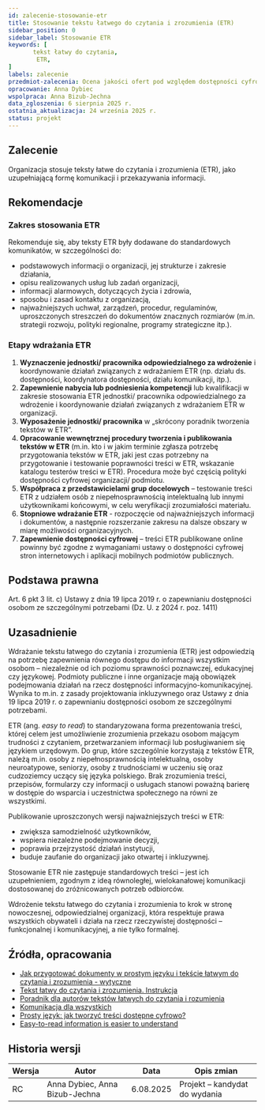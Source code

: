 ```yaml
---
id: zalecenie-stosowanie-etr
title: Stosowanie tekstu łatwego do czytania i zrozumienia (ETR)
sidebar_position: 0
sidebar_label: Stosowanie ETR
keywords: [
       tekst łatwy do czytania,
		ETR,
]
labels: zalecenie
przedmiot-zalecenia: Ocena jakości ofert pod względem dostępności cyfrowej
opracowanie: Anna Dybiec
wspolpraca: Anna Bizub-Jechna
data_zgloszenia: 6 sierpnia 2025 r.
ostatnia_aktualizacja: 24 września 2025 r.
status: projekt
---
```


## Zalecenie

Organizacja stosuje teksty łatwe do czytania i zrozumienia (ETR), jako uzupełniającą formę komunikacji i przekazywania informacji.

## Rekomendacje

### Zakres stosowania ETR

Rekomenduje się, aby teksty ETR były dodawane do standardowych komunikatów, w szczególności do:

- podstawowych informacji o organizacji, jej strukturze i zakresie działania,
- opisu realizowanych usług lub zadań organizacji,
- informacji alarmowych, dotyczących życia i zdrowia,
- sposobu i zasad kontaktu z organizacją,
- najważniejszych uchwał, zarządzeń, procedur, regulaminów, uproszczonych streszczeń do dokumentów znacznych rozmiarów (m.in. strategii rozwoju, polityki regionalne, programy strategiczne itp.).

 

### Etapy wdrażania ETR

1. **Wyznaczenie jednostki/ pracownika odpowiedzialnego za wdrożenie** i koordynowanie działań związanych z wdrażaniem ETR (np. działu ds. dostępności, koordynatora dostępności, działu komunikacji, itp.).
2. **Zapewnienie nabycia lub podniesienia kompetencji** lub kwalifikacji w zakresie stosowania ETR jednostki/ pracownika odpowiedzialnego za wdrożenie i koordynowanie działań związanych z wdrażaniem ETR w organizacji.
3. **Wyposażenie jednostki/ pracownika** w „skrócony poradnik tworzenia tekstów w ETR”.
4. **Opracowanie wewnętrznej procedury tworzenia i publikowania tekstów w ETR** (m.in. kto i w jakim terminie zgłasza potrzebę przygotowania tekstów w ETR, jaki jest czas potrzebny na przygotowanie i testowanie poprawności treści w ETR, wskazanie katalogu testerów treści w ETR). Procedura może być częścią polityki dostępności cyfrowej organizacji/ podmiotu.
5. **Współpraca z przedstawicielami grup docelowych** – testowanie treści ETR z udziałem osób z niepełnosprawnością intelektualną lub innymi użytkownikami końcowymi, w celu weryfikacji zrozumiałości materiału.
6. **Stopniowe wdrażanie ETR** - rozpoczęcie od najważniejszych informacji i dokumentów, a następnie rozszerzanie zakresu na dalsze obszary w miarę możliwości organizacyjnych.
7. **Zapewnienie dostępności cyfrowej** – treści ETR publikowane online powinny być zgodne z wymaganiami ustawy o dostępności cyfrowej stron internetowych i aplikacji mobilnych podmiotów publicznych.

## Podstawa prawna

Art. 6 pkt 3 lit. c) Ustawy z dnia 19 lipca 2019 r. o zapewnianiu dostępności osobom ze szczególnymi potrzebami (Dz. U. z 2024 r. poz. 1411)


## Uzasadnienie

Wdrażanie tekstu łatwego do czytania i zrozumienia (ETR) jest odpowiedzią na potrzebę zapewnienia równego dostępu do informacji wszystkim osobom – niezależnie od ich poziomu sprawności poznawczej, edukacyjnej czy językowej. Podmioty publiczne i inne organizacje mają obowiązek podejmowania działań na rzecz dostępności informacyjno-komunikacyjnej. Wynika to m.in. z zasady projektowania inkluzywnego oraz Ustawy z dnia 19 lipca 2019 r. o zapewnianiu dostępności osobom ze szczególnymi potrzebami.

ETR (ang. _easy to read_) to standaryzowana forma prezentowania treści, której celem jest umożliwienie zrozumienia przekazu osobom mającym trudności z czytaniem, przetwarzaniem informacji lub posługiwaniem się językiem urzędowym. Do grup, które szczególnie korzystają z tekstów ETR, należą m.in. osoby z niepełnosprawnością intelektualną, osoby neuroatypowe, seniorzy, osoby z trudnościami w uczeniu się oraz cudzoziemcy uczący się języka polskiego. Brak zrozumienia treści, przepisów, formularzy czy informacji o usługach stanowi poważną barierę w dostępie do wsparcia i uczestnictwa społecznego na równi ze wszystkimi.

Publikowanie uproszczonych wersji najważniejszych treści w ETR:

- zwiększa samodzielność użytkowników,
- wspiera niezależne podejmowanie decyzji,
- poprawia przejrzystość działań instytucji,
- buduje zaufanie do organizacji jako otwartej i inkluzywnej.

Stosowanie ETR nie zastępuje standardowych treści – jest ich uzupełnieniem, zgodnym z ideą równoległej, wielokanałowej komunikacji dostosowanej do zróżnicowanych potrzeb odbiorców.

Wdrożenie tekstu łatwego do czytania i zrozumienia to krok w stronę nowoczesnej, odpowiedzialnej organizacji, która respektuje prawa wszystkich obywateli i działa na rzecz rzeczywistej dostępności – funkcjonalnej i komunikacyjnej, a nie tylko formalnej.  


## Źródła, opracowania

- [Jak przygotować dokumenty w prostym języku i tekście łatwym do czytania i zrozumienia - wytyczne](https://wsparcie.um.warszawa.pl/documents/67381/63310733/Jak+przygotowywa%C4%87+dokumenty+w+prostym+j%C4%99zyku+i+ETR+-+wytyczne.pdf)
- [Tekst łatwy do czytania i zrozumienia. Instrukcja](https://zpe.gov.pl/b/tekst-latwy-do-czytania-i-zrozumienia-instrukcja/P17Ib7LYC)
- [Poradnik dla autorów tekstów łatwych do czytania i rozumienia](https://cdn.innowacjespoleczne.pl/app/public/docs/innovations/14869/1.%20Poradnik%20dla%20autor%C3%B3w%20tekst%C3%B3w.pdf)
- [Komunikacja dla wszystkich](https://www.power.gov.pl/media/13597/informacja-dla-wszystkich.pdf)
- [Prosty język: jak tworzyć treści dostępne cyfrowo?](https://kompetencjecyfrowe.gov.pl/aktualnosci/wpis/prosty-jezyk-jak-tworzyc-tresci-dostepne-cyfrowo)
- [Easy-to-read information is easier to understand](https://www.inclusion-europe.eu/easy-to-read/)

## Historia wersji

| **Wersja** | **Autor** | **Data** | **Opis zmian** |
| --- | --- | --- | --- |
| RC | Anna Dybiec, Anna Bizub-Jechna | 6.08.2025 | Projekt – kandydat do wydania |

